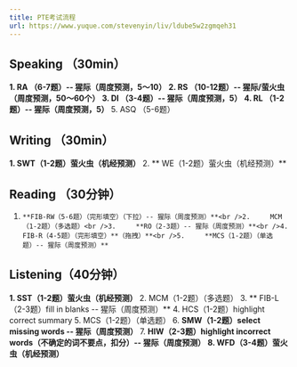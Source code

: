 ```yaml
---
title: PTE考试流程
url: https://www.yuque.com/stevenyin/liv/ldube5w2zgmqeh31
---
```


<a name="t5P3z"></a>

## Speaking （30min）

**1.     RA （6-7题）-- 猩际（周度预测，5～10）**
**2.     RS （10-12题）-- 猩际/萤火虫（周度预测，50～60个）**
**3.     DI （3-4题）-- 猩际（周度预测，5）**
**4.     RL （1-2题）-- 猩际（周度预测，5）**
5\.     ASQ （5-6题） <a name="vkmWq"></a>

## Writing （30min）

**1.     SWT（1-2题）萤火虫（机经预测）**
2\. **    WE（1-2题）萤火虫（机经预测）** <a name="dDgZk"></a>

## Reading （30分钟）

1.     **FIB-RW（5-6题）（完形填空）（下拉）-- 猩际（周度预测）**<br />2.     MCM（1-2题）（多选题）<br />3.     **RO（2-3题）-- 猩际（周度预测）**<br />4.     FIB-R（4-5题）（完形填空）**（拖拽）**<br />5.     **MCS（1-2题）（单选题）-- 猩际（周度预测）**

<a name="qnRqH"></a>

## Listening（40分钟）

**1.     SST（1-2题）萤火虫（机经预测）**
2\.     MCM（1-2题）（多选题）
3\.  **   FIB-L（2-3题）fill in blanks -- 猩际（周度预测）**
4\.     HCS（1-2题）highlight correct summary
5\.     MCS（1-2题）（单选题）
6\.     **SMW（1-2题）select missing words -- 猩际（周度预测）**
7\.     **HIW（2-3题）highlight incorrect words（不确定的词不要点，扣分）-- 猩际（周度预测）**
**8.     WFD（3-4题）萤火虫（机经预测）**
